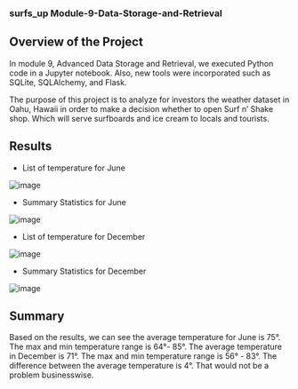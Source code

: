 ### surfs_up Module-9-Data-Storage-and-Retrieval

## Overview of the Project

In module 9, Advanced Data Storage and Retrieval, we executed Python code in a Jupyter notebook. Also, new tools were incorporated such as SQLite, SQLAlchemy, and Flask. 

The purpose of this project is to analyze for investors the weather dataset in Oahu, Hawaii in order to make a decision whether to open Surf n’ Shake shop. Which will serve surfboards and ice cream to locals and tourists.

## Results

* List of temperature for June

![image](https://user-images.githubusercontent.com/95327338/155862820-3da4361e-9db2-48a8-bd4f-7720e87d881a.png)

* Summary Statistics for June

![image](https://user-images.githubusercontent.com/95327338/155862831-a5e13dca-351b-4f8f-8633-90942098dfca.png)

* List of temperature for December

![image](https://user-images.githubusercontent.com/95327338/155862840-6828c616-1ebe-4855-a151-005d9a900fbc.png)

* Summary Statistics for December

![image](https://user-images.githubusercontent.com/95327338/155862850-6a337f2e-29a8-4bd7-95c0-f768841c40b3.png)

## Summary

Based on the results, we can see the average temperature for June is 75°. The max and min temperature range is 64°- 85°. The average temperature in December is 71°. The max and min temperature range is 56° - 83°. The difference between the average temperature is 4°. That would not be a problem businesswise. 


